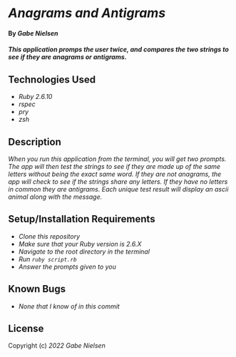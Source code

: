 # _Anagrams and Antigrams_

#### By _**Gabe Nielsen**_

#### _This application promps the user twice, and compares the two strings to see if they are anagrams or antigrams._

## Technologies Used

- _Ruby 2.6.10_
- _rspec_
- _pry_
- _zsh_

## Description

_When you run this application from the terminal, you will get two prompts. The app will then test the strings to see if they are made up of the same letters without being the exact same word. If they are not anagrams, the app will check to see if the strings share any letters. If they have no letters in common they are antigrams. Each unique test result will display an ascii animal along with the message._

## Setup/Installation Requirements

- _Clone this repository_
- _Make sure that your Ruby version is 2.6.X_
- _Navigate to the root directory in the terminal_
- _Run `ruby script.rb`_
- _Answer the prompts given to you_

## Known Bugs

- _None that I know of in this commit_

## License

Copyright (c) _2022_ _Gabe Nielsen_
